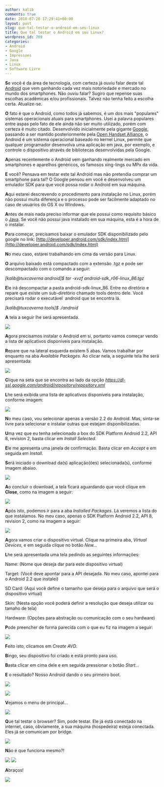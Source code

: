 ```yaml
---
author: kalib
comments: true
date: 2010-07-20 17:29:41+00:00
layout: post
slug: que-tal-testar-o-android-em-seu-linux
title: Que tal testar o Android em seu Linux?
wordpress_id: 709
categories:
- Android
- Google
- Impressoes
- Java
- Linux
- Software Livre
---
```


**S**e você é da área de tecnologia, com certeza já ouviu falar deste tal [Android](http://www.android.com/) que vem ganhando cada vez mais notoriedade e mercado no mundo dos smartphones. Não ouviu falar? Sugiro que repense suas escolhas acadêmicas e/ou profissionais. Talvez não tenha feito a escolha certa. Atualize-se.

**O** fato é que o Android, como todos já sabemos, é um dos mais "populares" sistemas operacionais atuais para smartphones. Usei a palavra populares entre aspas pelo fato de ele ainda não ser muito utilizado, porém com certeza é muito citado. Desenvolvido inicialmente pela gigante [Google](http://www.google.com), passando a ser mantido posteriormente pela [Open Handset Alliance](http://www.openhandsetalliance.com/), o Android é um sistema operacional baseado no kernel Linux, permite que qualquer programador desenvolva uma aplicação em java, por exemplo, e controle o dispositivo através de bibliotecas desenvolvidas pela Google.

**A**penas recentemente o Android vem ganhando realmente mercado em smartphones e aparelhos genéricos, os famosos xing-lings ou MPx da vida.

**E** você? Pensava em testar este tal Android mas não pretendia comprar um smartphone para tal? O Google pensou em você e desenvolveu um emulador SDK para que você possa rodar o Android em sua máquina.

**A**qui estarei descrevendo o procedimento para instalação no Linux, porém não possui muita diferença e o processo pode ser facilmente adaptado no caso de usuários do OS X ou Windows.

**A**ntes de mais nada preciso informar que ele possui como requisito básico o [Java](http://www.java.com/pt_BR/). Se você não possui java instalado em sua máquina, esta é a hora de o instalar.

**P**ara começar, precisamos baixar o emulador SDK disponibilizado pelo google no link: [http://developer.android.com/sdk/index.html](http://developer.android.com/sdk/index.html)

**N**o meu caso, estarei trabalhando em cima da versão para Linux.

**O** arquivo baixado está compactado com a extensão .tgz e pode ser descompactado com o comando a seguir:


_[kalib@tuxcaverna android]$ tar -xvzf android-sdk_r06-linux_86.tgz_


**E**le irá descompactar a pasta android-sdk-linux_86. Entre no diretório e repare que existe um sub-diretório chamado tools dentro dele. Você precisará rodar o executável  android que se encontra lá.

_[kalib@tuxcaverna tools]$ ./android_

**A** tela a seguir lhe será apresentada.


[![](http://marcelocavalcante.net/portal/wp-content/uploads/2010/07/and01.png)](http://marcelocavalcante.net/portal/wp-content/uploads/2010/07/and01.png)


**A**gora precisamos instalar o Android em si, portanto vamos começar vendo a lista de aplicativos disponíveis para instalação.

**R**epare que na lateral esquerda existem 5 abas. Vamos trabalhar por enquanto na aba _Available Packages_. Ao clicar nela, a seguinte tela lhe será apresentada:


[![](http://marcelocavalcante.net/portal/wp-content/uploads/2010/07/and02.png)](http://marcelocavalcante.net/portal/wp-content/uploads/2010/07/and02.png)


**C**lique na seta que se encontra ao lado da opção _https://dl-ssl.google.com/android/repository/repository.xml_

**L**he será exibida uma lista de aplicativos disponíveis para instalação, conforme imagem:


[![](http://marcelocavalcante.net/portal/wp-content/uploads/2010/07/and03.png)](http://marcelocavalcante.net/portal/wp-content/uploads/2010/07/and03.png)


**N**o meu caso, vou selecionar apenas a versão 2.2 do Android. Mas, sinta-se livre para selecionar e instalar outras que estejam disponibilizadas.

**U**ma vez que eu tenha selecionado a box do SDK Platform Android 2.2, API 8, revision 2, basta clicar em _Install Selected_.

**E**le me apresenta uma janela de confirmação. Basta clicar em _Accept_ e em seguida em _Install_.

**S**erá iniciado o download da(s) aplicação(ões) selecionada(s), conforme imagem abaixo.


[![](http://marcelocavalcante.net/portal/wp-content/uploads/2010/07/and04.png)](http://marcelocavalcante.net/portal/wp-content/uploads/2010/07/and04.png)


**A**o concluir o download, a tela ficará aguardando que você clique em **Close**, como na imagem a seguir:


[![](http://marcelocavalcante.net/portal/wp-content/uploads/2010/07/and05.png)](http://marcelocavalcante.net/portal/wp-content/uploads/2010/07/and05.png)


**A**pós isto, podemos ir para a aba _Installed Packages_. Lá veremos a lista do que instalamos. No meu caso, apenas o SDK Platform Android 2.2, API 8, revision 2, como na imagem a seguir:


[![](http://marcelocavalcante.net/portal/wp-content/uploads/2010/07/and06.png)](http://marcelocavalcante.net/portal/wp-content/uploads/2010/07/and06.png)


**A**gora vamos criar o dispositivo virtual. Clique na primeira aba, _Virtual Devices_, e em seguida clique no botão _New..._

**L**he será apresentada uma tela pedindo as seguintes informações:

Name: (Nome que deseja dar para este dispositivo virtual)

Target: (Você deve apontar para a API desejada. No meu caso, apontei para o Android 2.2 que instalei)

SD Card: (Aqui você define o tamanho que deseja para o arquivo que será o dispositivo virtual)

Skin: (Nesta opção você poderá definir a resolução que deseja utilizar ou tamaho de tela)

Hardware: (Opções para abstração ou comunicação com o seu hardware)

**P**ode preencher de forma parecida com o que eu fiz na imagem a seguir:


[![](http://marcelocavalcante.net/portal/wp-content/uploads/2010/07/and07.png)](http://marcelocavalcante.net/portal/wp-content/uploads/2010/07/and07.png)


**F**eito isto, clicamos em _Create AVD_.

**B**ingo, seu dispositivo foi criado e está pronto para uso.

**B**asta clicar em cima dele e em seguida pressionar o botão _Start..._

**E** o resultado? Nosso Android dando o seu primeiro boot.


[![](http://marcelocavalcante.net/portal/wp-content/uploads/2010/07/and081.png)](http://marcelocavalcante.net/portal/wp-content/uploads/2010/07/and081.png)




[![](http://marcelocavalcante.net/portal/wp-content/uploads/2010/07/and09.png)](http://marcelocavalcante.net/portal/wp-content/uploads/2010/07/and09.png)


**V**ejamos o menu de principal...


[![](http://marcelocavalcante.net/portal/wp-content/uploads/2010/07/and13.png)](http://marcelocavalcante.net/portal/wp-content/uploads/2010/07/and13.png)


**Q**ue tal testar o browser? Sim, pode testar. Ele já está conectado na internet, caso, obviamente, a sua máquina (hospedeira) esteja conectada. Eles já se comunicam por bridge.


[![](http://marcelocavalcante.net/portal/wp-content/uploads/2010/07/and10.png)](http://marcelocavalcante.net/portal/wp-content/uploads/2010/07/and10.png)




**N**ão é que funciona mesmo?!




[![](http://marcelocavalcante.net/portal/wp-content/uploads/2010/07/and11.png)](http://marcelocavalcante.net/portal/wp-content/uploads/2010/07/and11.png)
[![](http://marcelocavalcante.net/portal/wp-content/uploads/2010/07/and12.png)](http://marcelocavalcante.net/portal/wp-content/uploads/2010/07/and12.png)




**A**braços!




![](http://www.marcelocavalcante.net/portal/imgs/userbar.gif)
